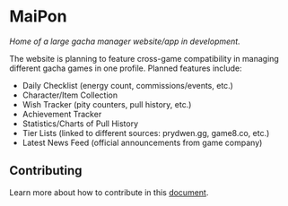 # MaiPon
*Home of a large gacha manager website/app in development.*

The website is planning to feature cross-game compatibility in managing different gacha games in one profile. Planned features include:
- Daily Checklist (energy count, commissions/events, etc.)
- Character/Item Collection
- Wish Tracker (pity counters, pull history, etc.)
- Achievement Tracker
- Statistics/Charts of Pull History
- Tier Lists (linked to different sources: prydwen.gg, game8.co, etc.)
- Latest News Feed (official announcements from game company)

## Contributing
Learn more about how to contribute in this [document](./docs/developers/Contributing.md).